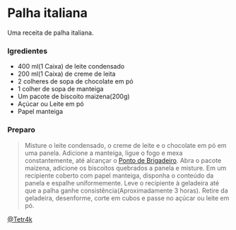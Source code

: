 # Palha italiana

Uma receita de palha italiana.

### Igredientes

* 400 ml(1 Caixa) de leite condensado
* 200 ml(1 Caixa) de creme de leita
* 2 colheres de sopa de chocolate em pó
* 1 colher de sopa de manteiga
* Um pacote de biscoito maizena(200g)
* Açúcar ou Leite em pó
* Papel manteiga

### Preparo

> Misture o leite condensado, o creme de leite e o chocolate em pó em uma panela. Adicione a manteiga, ligue o fogo e mexa constantemente, até alcançar o [Ponto de Brigadeiro](https://www.google.com/search?q=ponto+brigadeiro). Abra o pacote maizena, adicione os biscoitos quebrados a panela e misture. Em um recipiente coberto com papel manteiga, disponha o conteúdo da panela e espalhe uniformemente. Leve o recipiente à geladeira até que a palha ganhe consistência(Aproximadamente 3 horas). Retire da geladeira, desenforme, corte em cubos e passe no açúcar ou leite em pó.

[@Tetr4k](https://github.com/Tetr4k)